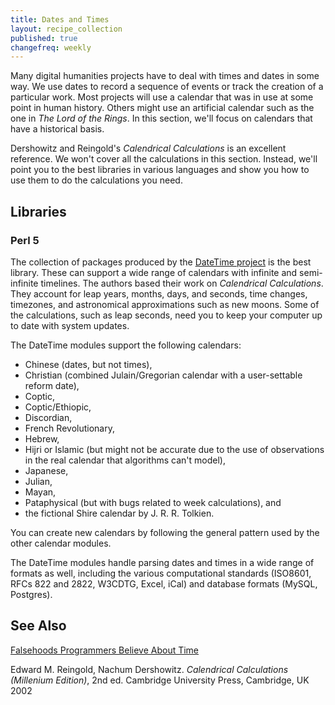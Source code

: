```yaml
---
title: Dates and Times
layout: recipe_collection
published: true
changefreq: weekly
---
```


Many digital humanities projects have to deal with times and dates in some way.
We use dates to record a sequence of events or track the creation of a
particular work. Most projects will use a calendar that was in use at some point
in human history. Others might use an artificial calendar such as the one in
_The Lord of the Rings_. In this section, we'll focus on calendars that have a
historical basis.

Dershowitz and Reingold's _Calendrical Calculations_ is an excellent reference.
We won't cover all the calculations in this section. Instead, we'll point you to
the best libraries in various languages and show you how to use them to do the
calculations you need.

## Libraries

### Perl 5

The collection of packages produced by the [DateTime
project](http://datetime.perl.org/) is the best library. These can support a
wide range of calendars with infinite and semi-infinite timelines. The authors
based their work on _Calendrical Calculations_. They account for leap years,
months, days, and seconds, time changes, timezones, and astronomical
approximations such as new moons. Some of the calculations, such as leap
seconds, need you to keep your computer up to date with system updates.

The DateTime modules support the following calendars:

- Chinese (dates, but not times),
- Christian (combined Julain/Gregorian calendar with a user-settable reform date),
- Coptic,
- Coptic/Ethiopic,
- Discordian,
- French Revolutionary,
- Hebrew,
- Hijri or Islamic (but might not be accurate due to the use of observations in
the real calendar that algorithms can't model),
- Japanese,
- Julian,
- Mayan,
- Pataphysical (but with bugs related to week calculations), and
- the fictional Shire calendar by J. R. R. Tolkien.

You can create new calendars by following the general pattern used by the other
calendar modules.

The DateTime modules handle parsing dates and times in a wide range of formats
as well, including the various computational standards (ISO8601, RFCs 822 and
2822, W3CDTG, Excel, iCal) and database formats (MySQL, Postgres).

## See Also

[Falsehoods Programmers Believe About
Time](http://infiniteundo.com/post/25326999628/falsehoods-programmers-believe-about-time)

Edward M. Reingold, Nachum Dershowitz. _Calendrical Calculations (Millenium
Edition)_, 2nd ed. Cambridge University Press, Cambridge, UK 2002
